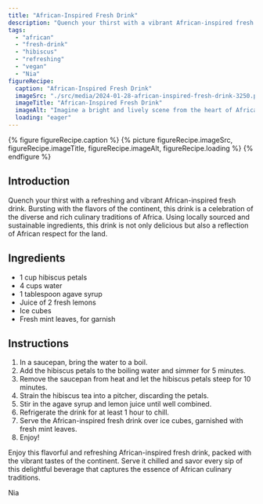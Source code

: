 ```yaml
---
title: "African-Inspired Fresh Drink"
description: "Quench your thirst with a vibrant African-inspired fresh drink. Made with hibiscus petals, lemon juice, and a touch of sweetness, this refreshing beverage captures the flavors of the continent. Vegan and delicious!"
tags:
  - "african"
  - "fresh-drink"
  - "hibiscus"
  - "refreshing"
  - "vegan"
  - "Nia"
figureRecipe: 
  caption: "African-Inspired Fresh Drink"
  imageSrc: "./src/media/2024-01-28-african-inspired-fresh-drink-3250.png"
  imageTitle: "African-Inspired Fresh Drink"
  imageAlt: "Imagine a bright and lively scene from the heart of Africa. The natural daylight pours onto a table set in an exquisite manner. Sitting in the middle is a tall, dewy glass filled with a vivid ruby-red liquid, an African specialty drink made of hibiscus petals. Clusters of ice cubes are gently floating, their streaks of cold white contrasting the beverage's warmth. Fresh green mint leaves stand out as a garnish. Yellow lemon slices surround the glass on the tabletop, adding a citrus vibrancy. Nearby, a wooden spoon rests, ready for stirring. Other elements on the table include a woven basket spilling with hibiscus petals, a testament to the drink's local origin. Lush African greenery or a sunlit horizon subtly peeks in the background. The image echoes a refreshing sense of life, representing the vibrant colors of Africa, with a balanced composition that invites viewers to savor this delicious drink."
  loading: "eager"
---
```


{% figure figureRecipe.caption %}
{% picture figureRecipe.imageSrc, figureRecipe.imageTitle, figureRecipe.imageAlt, figureRecipe.loading %}
{% endfigure %}

## Introduction

Quench your thirst with a refreshing and vibrant African-inspired fresh drink. Bursting with the flavors of the continent, this drink is a celebration of the diverse and rich culinary traditions of Africa. Using locally sourced and sustainable ingredients, this drink is not only delicious but also a reflection of African respect for the land.

## Ingredients

- 1 cup hibiscus petals
- 4 cups water
- 1 tablespoon agave syrup
- Juice of 2 fresh lemons
- Ice cubes
- Fresh mint leaves, for garnish

## Instructions

1. In a saucepan, bring the water to a boil.
2. Add the hibiscus petals to the boiling water and simmer for 5 minutes.
3. Remove the saucepan from heat and let the hibiscus petals steep for 10 minutes.
4. Strain the hibiscus tea into a pitcher, discarding the petals.
5. Stir in the agave syrup and lemon juice until well combined.
6. Refrigerate the drink for at least 1 hour to chill.
7. Serve the African-inspired fresh drink over ice cubes, garnished with fresh mint leaves.
8. Enjoy!

Enjoy this flavorful and refreshing African-inspired fresh drink, packed with the vibrant tastes of the continent. Serve it chilled and savor every sip of this delightful beverage that captures the essence of African culinary traditions.

Nia

